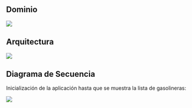## Dominio
                                                
![](//www.plantuml.com/plantuml/png/RL6zRdCX3Drv2YjZf8mPlczAfLRTqxu00VV65TW8cw6g-kwbm-qDDDvy3kS7EAdvQYqdvwuK4J0N-u2C-O9LdGl9gyApLqd4M3ryEkXpW1Uhn0jG7FSgrfACM2ZZ7gbY22Gymhan1IgqggEqIq9OVh9H7kwWnFxVyUdellxsr3Dg4LQS2xzXkFeHOh492LtPaldD-On5rFpxwZSx_lAT7OgMYlsghpqYpLGYgw9RnYDgQCWcDnd41etYd9bz3NxsYwk-M_QvznZxmm5s-ztjX_w7PJlet0avjfo-0G00)

## Arquitectura

![](//www.plantuml.com/plantuml/png/lLPHZzis37xthn3G5nkxEtHxB0v1xvAsEE2o3MsnTqRc9Uh9eYV93OAW_tsHez1M8hVhEZHl8Zz-8ZzIT5ux3zPtZIusgaQ1JUjtei5cXTOLxbcP5YmqGYk3VjUYQ4dlmc7a0sjf-qXQgvRQEMcouiNTOl7h_Mz5iGHb_bAu5TTMhJU-V7ajWkbFYmwDHojUYOTWc9Fn5gI_OSzvwClgMw41F8hgsfkRwvbuC4yK30VuxMtdS3OROMhQcXvr876Tzc2_2NsFQ-My_GfIuvDFa0jqiaFZitbmhZEnG0zAkmoAYnxf-0uSXKvOSE-n9QSysLqG9UieE1lcEjOKg7gOXq-ukFiZC8pF1KlplO6NzMSOs1SP-9mmd8qGsvDXO6jcc7wKAOIn4kSaR4z8s9f9vqUPGbX6Nvw_j3Rsvujazy-Y3xWeH5583SwTlUnz8Gw_Qw49whBg3xy8a5vz1ljMQM-f_E2jCclHT4P9rIgg3dSURH6-WTqHUjV7rLGE455yYHVd1c0V6IvTPJBlTdIeYk9BPCpqC5kF12qx3GUKLBJ4Mj6Z2fLLhqHDtKfZnD7Aeq7BLxi5wYMwW7jKpj-oOvOIsplPDPs6cWAQMRdqwGPonW5Rg61u0edfkdqHfe6rKaPvhcoDFhk3ocfoFSL8jw7j1mzUaN5bNzs0dWaNFTK8_KXGpybQbBvKnazYtbXBjgmkxubBjnmkEd6CmU4hqW-Iyhk4XRkTzRB4MI_hVk5jg8_ga_wTHegzCSiuyVm4abBllPc3aQZveOJ9d6uYTppjPD_Rpmgt9suoKQwvLl8PwvnS35sYwO9W9spgOKtoRXOqxsRDBjs7saFDMUOBNHYIgfEVJXR7ujyTEZy2bGzpqFeUvBEGgwlJVf4Ie3f_FLnuvkda6iyx3es3JzZRhiIAI2COWU7ORmntPZnkb8_aGKVQE1dlEh0rCA-EmV7OJeInS46hV47VCKQS1ZSfpIQJJAw9K-tZwSbhpE-4bsPSCyDvDkprhouQYrbOVjVC-vLCRhWcklFfJoiwsG9-5_z7Bngm4gxY1qFK9-h9JcYi_qrcqot93-XK6lbzzr_V4EVNLv3Km4zxFwp1JafqcO_JUjW9WqvlGUdEOlbnOsaBeGfCTKh_GUzJ7sTsyhr6KtUD_WS0)


## Diagrama de Secuencia

Inicialización de la aplicación hasta que se muestra la lista de gasolineras:

![](https://www.plantuml.com/plantuml/proxy?src=https://raw.githubusercontent.com/isunican/App-Gasolineras-Grupo3/refs/heads/main/Docs/Models/sequence.puml)

